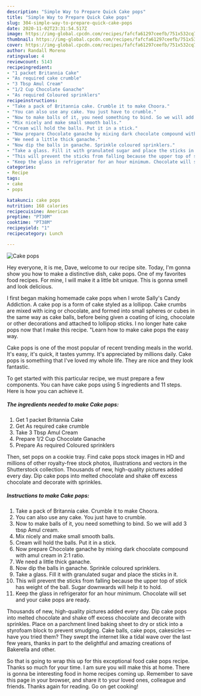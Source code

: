 ```yaml
---
description: "Simple Way to Prepare Quick Cake pops"
title: "Simple Way to Prepare Quick Cake pops"
slug: 304-simple-way-to-prepare-quick-cake-pops
date: 2020-11-02T23:31:54.517Z
image: https://img-global.cpcdn.com/recipes/fafcfa61297ceefb/751x532cq70/cake-pops-recipe-main-photo.jpg
thumbnail: https://img-global.cpcdn.com/recipes/fafcfa61297ceefb/751x532cq70/cake-pops-recipe-main-photo.jpg
cover: https://img-global.cpcdn.com/recipes/fafcfa61297ceefb/751x532cq70/cake-pops-recipe-main-photo.jpg
author: Randall Moreno
ratingvalue: 4
reviewcount: 5143
recipeingredient:
- "1 packet Britannia Cake"
- "As required cake crumble"
- "3 Tbsp Amul Cream"
- "1/2 Cup Chocolate Ganache"
- "As required Coloured sprinklers"
recipeinstructions:
- "Take a pack of Britannia cake. Crumble it to make Choora."
- "You can also use any cake. You just have to crumble."
- "Now to make balls of it, you need something to bind. So we will add 3 tbsp Amul cream."
- "Mix nicely and make small smooth balls."
- "Cream will hold the balls. Put it in a stick."
- "Now prepare Chocolate ganache by mixing dark chocolate compound with amul cream in 2:1 ratio."
- "We need a little thick ganache."
- "Now dip the balls in ganache. Sprinkle coloured sprinklers."
- "Take a glass. Fill it with granulated sugar and place the sticks in it."
- "This will prevent the sticks from falling because the upper top of stick has weight of the ball. Sugar downwards will help it to hold."
- "Keep the glass in refrigerator for an hour minimum. Chocolate will set and your cake pops are ready."
categories:
- Recipe
tags:
- cake
- pops

katakunci: cake pops 
nutrition: 168 calories
recipecuisine: American
preptime: "PT30M"
cooktime: "PT38M"
recipeyield: "1"
recipecategory: Lunch

---
```



![Cake pops](https://img-global.cpcdn.com/recipes/fafcfa61297ceefb/751x532cq70/cake-pops-recipe-main-photo.jpg)

Hey everyone, it is me, Dave, welcome to our recipe site. Today, I'm gonna show you how to make a distinctive dish, cake pops. One of my favorites food recipes. For mine, I will make it a little bit unique. This is gonna smell and look delicious.

I first began making homemade cake pops when I wrote Sally&#39;s Candy Addiction. A cake pop is a form of cake styled as a lollipop. Cake crumbs are mixed with icing or chocolate, and formed into small spheres or cubes in the same way as cake balls, before being given a coating of icing, chocolate or other decorations and attached to lollipop sticks. I no longer hate cake pops now that I make this recipe. &#34;Learn how to make cake pops the easy way.

Cake pops is one of the most popular of recent trending meals in the world. It's easy, it's quick, it tastes yummy. It's appreciated by millions daily. Cake pops is something that I've loved my whole life. They are nice and they look fantastic.


To get started with this particular recipe, we must prepare a few components. You can have cake pops using 5 ingredients and 11 steps. Here is how you can achieve it.

<!--inarticleads1-->

##### The ingredients needed to make Cake pops:

1. Get 1 packet Britannia Cake
1. Get As required cake crumble
1. Take 3 Tbsp Amul Cream
1. Prepare 1/2 Cup Chocolate Ganache
1. Prepare As required Coloured sprinklers


Then, set pops on a cookie tray. Find cake pops stock images in HD and millions of other royalty-free stock photos, illustrations and vectors in the Shutterstock collection. Thousands of new, high-quality pictures added every day. Dip cake pops into melted chocolate and shake off excess chocolate and decorate with sprinkles. 

<!--inarticleads2-->

##### Instructions to make Cake pops:

1. Take a pack of Britannia cake. Crumble it to make Choora.
1. You can also use any cake. You just have to crumble.
1. Now to make balls of it, you need something to bind. So we will add 3 tbsp Amul cream.
1. Mix nicely and make small smooth balls.
1. Cream will hold the balls. Put it in a stick.
1. Now prepare Chocolate ganache by mixing dark chocolate compound with amul cream in 2:1 ratio.
1. We need a little thick ganache.
1. Now dip the balls in ganache. Sprinkle coloured sprinklers.
1. Take a glass. Fill it with granulated sugar and place the sticks in it.
1. This will prevent the sticks from falling because the upper top of stick has weight of the ball. Sugar downwards will help it to hold.
1. Keep the glass in refrigerator for an hour minimum. Chocolate will set and your cake pops are ready.


Thousands of new, high-quality pictures added every day. Dip cake pops into melted chocolate and shake off excess chocolate and decorate with sprinkles. Place on a parchment lined baking sheet to dry or stick into a styrofoam block to prevent smudging. Cake balls, cake pops, cakesicles — have you tried them? They swept the internet like a tidal wave over the last few years, thanks in part to the delightful and amazing creations of Bakerella and other. 

So that is going to wrap this up for this exceptional food cake pops recipe. Thanks so much for your time. I am sure you will make this at home. There is gonna be interesting food in home recipes coming up. Remember to save this page in your browser, and share it to your loved ones, colleague and friends. Thanks again for reading. Go on get cooking!
